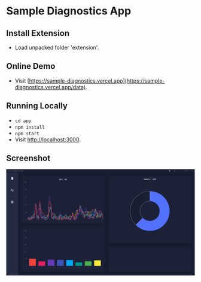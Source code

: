 # Sample Diagnostics App
## Install Extension
- Load unpacked folder 'extension'.

## Online Demo
- Visit [https://sample-diagnostics.vercel.app](https://sample-diagnostics.vercel.app/data).

## Running Locally
- `cd app`
- `npm install`
- `npm start`
- Visit [http://localhost:3000](http://localhost:3000/).

## Screenshot
![Screenshot](https://raw.githubusercontent.com/thesanjeetc/Sample-Diagnostics-App/master/demo.png)


